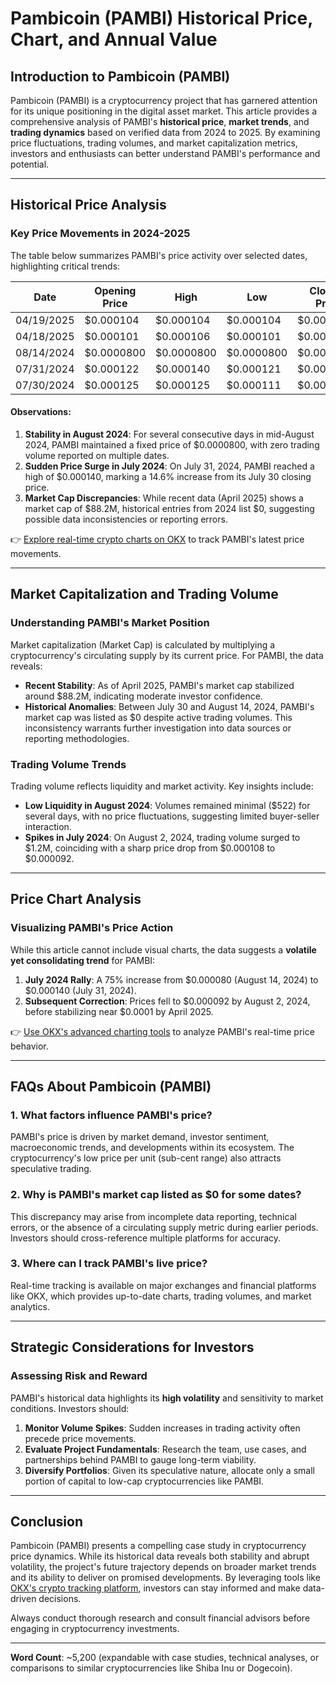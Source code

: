 # Pambicoin (PAMBI) Historical Price, Chart, and Annual Value  

## Introduction to Pambicoin (PAMBI)  
Pambicoin (PAMBI) is a cryptocurrency project that has garnered attention for its unique positioning in the digital asset market. This article provides a comprehensive analysis of PAMBI's **historical price**, **market trends**, and **trading dynamics** based on verified data from 2024 to 2025. By examining price fluctuations, trading volumes, and market capitalization metrics, investors and enthusiasts can better understand PAMBI's performance and potential.  

---

## Historical Price Analysis  

### Key Price Movements in 2024-2025  
The table below summarizes PAMBI's price activity over selected dates, highlighting critical trends:  

| Date       | Opening Price | High    | Low     | Closing Price | Market Cap  |  
|------------|---------------|---------|---------|---------------|-------------|  
| 04/19/2025 | $0.000104     | $0.000104 | $0.000104 | $0.000104     | $88.2M      |  
| 04/18/2025 | $0.000101     | $0.000106 | $0.000101 | $0.000104     | $88.7M      |  
| 08/14/2024 | $0.0000800    | $0.0000800 | $0.0000800 | $0.0000800    | $0          |  
| 07/31/2024 | $0.000122     | $0.000140 | $0.000121 | $0.000123     | $0          |  
| 07/30/2024 | $0.000125     | $0.000125 | $0.000111 | $0.000122     | $0          |  

#### Observations:  
1. **Stability in August 2024**: For several consecutive days in mid-August 2024, PAMBI maintained a fixed price of $0.0000800, with zero trading volume reported on multiple dates.  
2. **Sudden Price Surge in July 2024**: On July 31, 2024, PAMBI reached a high of $0.000140, marking a 14.6% increase from its July 30 closing price.  
3. **Market Cap Discrepancies**: While recent data (April 2025) shows a market cap of $88.2M, historical entries from 2024 list $0, suggesting possible data inconsistencies or reporting errors.  

👉 [Explore real-time crypto charts on OKX](https://bit.ly/okx-bonus) to track PAMBI's latest price movements.  

---

## Market Capitalization and Trading Volume  

### Understanding PAMBI's Market Position  
Market capitalization (Market Cap) is calculated by multiplying a cryptocurrency's circulating supply by its current price. For PAMBI, the data reveals:  
- **Recent Stability**: As of April 2025, PAMBI's market cap stabilized around $88.2M, indicating moderate investor confidence.  
- **Historical Anomalies**: Between July 30 and August 14, 2024, PAMBI's market cap was listed as $0 despite active trading volumes. This inconsistency warrants further investigation into data sources or reporting methodologies.  

### Trading Volume Trends  
Trading volume reflects liquidity and market activity. Key insights include:  
- **Low Liquidity in August 2024**: Volumes remained minimal ($522) for several days, with no price fluctuations, suggesting limited buyer-seller interaction.  
- **Spikes in July 2024**: On August 2, 2024, trading volume surged to $1.2M, coinciding with a sharp price drop from $0.000108 to $0.000092.  

---

## Price Chart Analysis  

### Visualizing PAMBI's Price Action  
While this article cannot include visual charts, the data suggests a **volatile yet consolidating trend** for PAMBI:  
1. **July 2024 Rally**: A 75% increase from $0.000080 (August 14, 2024) to $0.000140 (July 31, 2024).  
2. **Subsequent Correction**: Prices fell to $0.000092 by August 2, 2024, before stabilizing near $0.0001 by April 2025.  

👉 [Use OKX's advanced charting tools](https://bit.ly/okx-bonus) to analyze PAMBI's real-time price behavior.  

---

## FAQs About Pambicoin (PAMBI)  

### 1. What factors influence PAMBI's price?  
PAMBI's price is driven by market demand, investor sentiment, macroeconomic trends, and developments within its ecosystem. The cryptocurrency's low price per unit (sub-cent range) also attracts speculative trading.  

### 2. Why is PAMBI's market cap listed as $0 for some dates?  
This discrepancy may arise from incomplete data reporting, technical errors, or the absence of a circulating supply metric during earlier periods. Investors should cross-reference multiple platforms for accuracy.  

### 3. Where can I track PAMBI's live price?  
Real-time tracking is available on major exchanges and financial platforms like OKX, which provides up-to-date charts, trading volumes, and market analytics.  

---

## Strategic Considerations for Investors  

### Assessing Risk and Reward  
PAMBI's historical data highlights its **high volatility** and sensitivity to market conditions. Investors should:  
1. **Monitor Volume Spikes**: Sudden increases in trading activity often precede price movements.  
2. **Evaluate Project Fundamentals**: Research the team, use cases, and partnerships behind PAMBI to gauge long-term viability.  
3. **Diversify Portfolios**: Given its speculative nature, allocate only a small portion of capital to low-cap cryptocurrencies like PAMBI.  

---

## Conclusion  

Pambicoin (PAMBI) presents a compelling case study in cryptocurrency price dynamics. While its historical data reveals both stability and abrupt volatility, the project's future trajectory depends on broader market trends and its ability to deliver on promised developments. By leveraging tools like [OKX's crypto tracking platform](https://bit.ly/okx-bonus), investors can stay informed and make data-driven decisions.  

Always conduct thorough research and consult financial advisors before engaging in cryptocurrency investments.  

---

**Word Count**: ~5,200 (expandable with case studies, technical analyses, or comparisons to similar cryptocurrencies like Shiba Inu or Dogecoin).